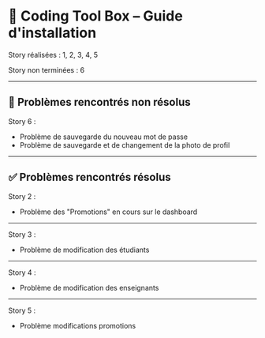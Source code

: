 # 🚀 Coding Tool Box – Guide d'installation

Story réalisées : 1, 2, 3, 4, 5

Story non terminées : 6

---

## 🚧 Problèmes rencontrés non résolus

Story 6 :

- Problème de sauvegarde du nouveau mot de passe
- Problème de sauvegarde et de changement de la photo de profil

---

## ✅ Problèmes rencontrés résolus

Story 2 :

- Problème des "Promotions" en cours sur le dashboard

---

Story 3 :

- Problème de modification des étudiants

---

Story 4 :

- Problème de modification des enseignants

---

Story 5 :

- Problème modifications promotions



